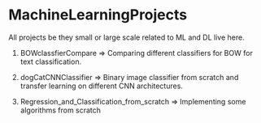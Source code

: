 # MachineLearningProjects
All projects be they small or large scale related to ML and DL live here.

1. BOWclassfierCompare => Comparing different classifiers for BOW for text classification.

2. dogCatCNNClassifier => Binary image classifier from scratch and transfer learning on different CNN architectures.

3. Regression_and_Classification_from_scratch => Implementing some algorithms from scratch